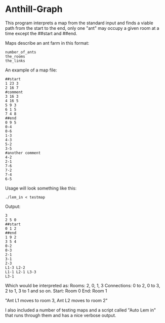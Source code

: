 # Anthill-Graph

This program interprets a map from the standard input and finds a viable path from the start to the end, only one "ant" may occupy
a given room at a time except the ##start and ##end.


Maps describe an ant farm in this format:
```
number_of_ants
the_rooms
the_links
```

An example of a map file:

```
##start
1 23 3
2 16 7
#comment
3 16 3
4 16 5
5 9 3
6 1 5
7 4 8
##end
0 9 5
0-4
0-6
1-3
4-3
5-2
3-5
#another comment
4-2
2-1
7-6
7-2
7-4
6-5
```
Usage will look something like this:
```
./lem_in < testmap
```

Output:
```
3
2 5 0
##start
0 1 2
##end
1 9 2
3 5 4
0-2
0-3
2-1
3-1
2-3
L1-3 L2-2
L1-1 L2-1 L3-3
L3-1
```

Which would be interpreted as:
Rooms: 2, 0, 1, 3
Connections: 0 to 2, 0 to 3, 2 to 1, 3 to 1 and so on.
Start: Room 0
End: Room 1

"Ant L1 moves to room 3, Ant L2 moves to room 2"

I also included a number of testing maps and a script called "Auto Lem in" that runs through them and has a nice verbose output.
